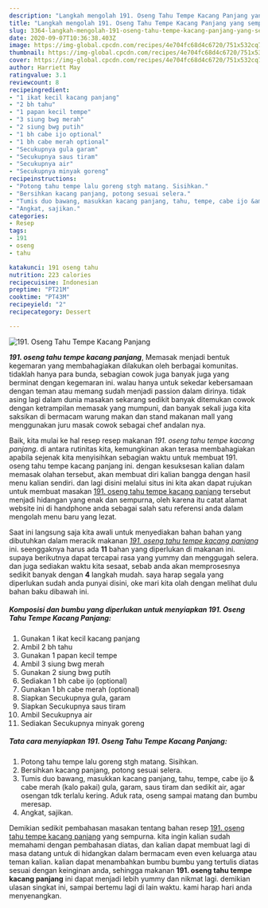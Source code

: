 ```yaml
---
description: "Langkah mengolah 191. Oseng Tahu Tempe Kacang Panjang yang sempurna"
title: "Langkah mengolah 191. Oseng Tahu Tempe Kacang Panjang yang sempurna"
slug: 3364-langkah-mengolah-191-oseng-tahu-tempe-kacang-panjang-yang-sempurna
date: 2020-09-07T10:36:38.403Z
image: https://img-global.cpcdn.com/recipes/4e704fc68d4c6720/751x532cq70/191-oseng-tahu-tempe-kacang-panjang-foto-resep-utama.jpg
thumbnail: https://img-global.cpcdn.com/recipes/4e704fc68d4c6720/751x532cq70/191-oseng-tahu-tempe-kacang-panjang-foto-resep-utama.jpg
cover: https://img-global.cpcdn.com/recipes/4e704fc68d4c6720/751x532cq70/191-oseng-tahu-tempe-kacang-panjang-foto-resep-utama.jpg
author: Harriett May
ratingvalue: 3.1
reviewcount: 8
recipeingredient:
- "1 ikat kecil kacang panjang"
- "2 bh tahu"
- "1 papan kecil tempe"
- "3 siung bwg merah"
- "2 siung bwg putih"
- "1 bh cabe ijo optional"
- "1 bh cabe merah optional"
- "Secukupnya gula garam"
- "Secukupnya saus tiram"
- "Secukupnya air"
- "Secukupnya minyak goreng"
recipeinstructions:
- "Potong tahu tempe lalu goreng stgh matang. Sisihkan."
- "Bersihkan kacang panjang, potong sesuai selera."
- "Tumis duo bawang, masukkan kacang panjang, tahu, tempe, cabe ijo &amp; cabe merah (kalo pakai) gula, garam, saus tiram dan sedikit air, agar osengan tdk terlalu kering. Aduk rata, oseng sampai matang dan bumbu meresap."
- "Angkat, sajikan."
categories:
- Resep
tags:
- 191
- oseng
- tahu

katakunci: 191 oseng tahu 
nutrition: 223 calories
recipecuisine: Indonesian
preptime: "PT21M"
cooktime: "PT43M"
recipeyield: "2"
recipecategory: Dessert

---
```



![191. Oseng Tahu Tempe Kacang Panjang](https://img-global.cpcdn.com/recipes/4e704fc68d4c6720/751x532cq70/191-oseng-tahu-tempe-kacang-panjang-foto-resep-utama.jpg)

<b><i>191. oseng tahu tempe kacang panjang</i></b>, Memasak menjadi bentuk kegemaran yang membahagiakan dilakukan oleh berbagai komunitas. tidaklah hanya para bunda, sebagian cowok juga banyak juga yang berminat dengan kegemaran ini. walau hanya untuk sekedar kebersamaan dengan teman atau memang sudah menjadi passion dalam dirinya. tidak asing lagi dalam dunia masakan sekarang sedikit banyak ditemukan cowok dengan ketrampilan memasak yang mumpuni, dan banyak sekali juga kita saksikan di bermacam warung makan dan stand makanan mall yang menggunakan juru masak cowok sebagai chef andalan nya.

Baik, kita mulai ke hal resep resep makanan <i>191. oseng tahu tempe kacang panjang</i>. di antara rutinitas kita, kemungkinan akan terasa membahagiakan apabila sejenak kita menyisihkan sebagian waktu untuk membuat 191. oseng tahu tempe kacang panjang ini. dengan kesuksesan kalian dalam memasak olahan tersebut, akan membuat diri kalian bangga dengan hasil menu kalian sendiri. dan lagi disini melalui situs ini kita akan dapat rujukan untuk membuat masakan <u>191. oseng tahu tempe kacang panjang</u> tersebut menjadi hidangan yang enak dan sempurna, oleh karena itu catat alamat website ini di handphone anda sebagai salah satu referensi anda dalam mengolah menu baru yang lezat.




Saat ini langsung saja kita awali untuk menyediakan bahan bahan yang dibutuhkan dalam meracik makanan <u><i>191. oseng tahu tempe kacang panjang</i></u> ini. seenggaknya harus ada <b>11</b> bahan yang diperlukan di makanan ini. supaya berikutnya dapat tercapai rasa yang yummy dan menggugah selera. dan juga sediakan waktu kita sesaat, sebab anda akan memprosesnya sedikit banyak dengan <b>4</b> langkah mudah. saya harap segala yang diperlukan sudah anda punyai disini, oke mari kita olah dengan melihat dulu bahan baku dibawah ini.

<!--inarticleads1-->

##### Komposisi dan bumbu yang diperlukan untuk menyiapkan 191. Oseng Tahu Tempe Kacang Panjang:

1. Gunakan 1 ikat kecil kacang panjang
1. Ambil 2 bh tahu
1. Gunakan 1 papan kecil tempe
1. Ambil 3 siung bwg merah
1. Gunakan 2 siung bwg putih
1. Sediakan 1 bh cabe ijo (optional)
1. Gunakan 1 bh cabe merah (optional)
1. Siapkan Secukupnya gula, garam
1. Siapkan Secukupnya saus tiram
1. Ambil Secukupnya air
1. Sediakan Secukupnya minyak goreng




<!--inarticleads2-->

##### Tata cara menyiapkan 191. Oseng Tahu Tempe Kacang Panjang:

1. Potong tahu tempe lalu goreng stgh matang. Sisihkan.
1. Bersihkan kacang panjang, potong sesuai selera.
1. Tumis duo bawang, masukkan kacang panjang, tahu, tempe, cabe ijo &amp; cabe merah (kalo pakai) gula, garam, saus tiram dan sedikit air, agar osengan tdk terlalu kering. Aduk rata, oseng sampai matang dan bumbu meresap.
1. Angkat, sajikan.




Demikian sedikit pembahasan masakan tentang bahan resep <u>191. oseng tahu tempe kacang panjang</u> yang sempurna. kita ingin kalian sudah memahami dengan pembahasan diatas, dan kalian dapat membuat lagi di masa datang untuk di hidangkan dalam bermacam even even keluarga atau teman kalian. kalian dapat menambahkan bumbu bumbu yang tertulis diatas sesuai dengan keinginan anda, sehingga makanan <b>191. oseng tahu tempe kacang panjang</b> ini dapat menjadi lebih yummy dan nikmat lagi. demikian ulasan singkat ini, sampai bertemu lagi di lain waktu. kami harap hari anda menyenangkan.
